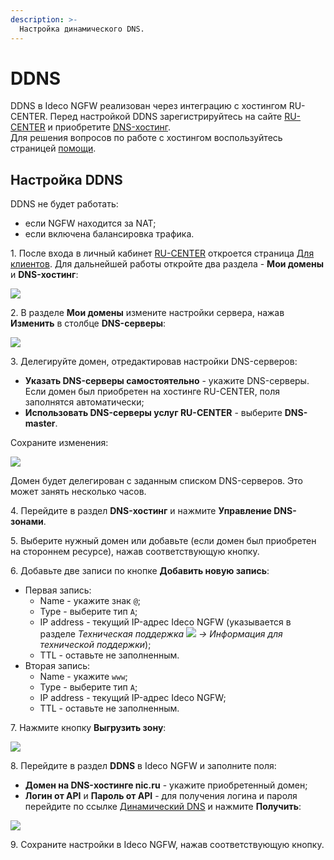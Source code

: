 ```yaml
---
description: >-
  Настройка динамического DNS.
---
```


# DDNS

DDNS в Ideco NGFW реализован через интеграцию с хостингом RU-CENTER. Перед настройкой DDNS зарегистрируйтесь на сайте [RU-CENTER](https://www.nic.ru/) и приобретите [DNS-хостинг](https://www.nic.ru/catalog/for-domain-use/dns-hosting/). \
Для решения вопросов по работе с хостингом воспользуйтесь страницей [помощи](https://www.nic.ru/help/).

## Настройка DDNS

DDNS не будет работать:

* если NGFW находится за NAT;
* если включена балансировка трафика.

1\. После входа в личный кабинет [RU-CENTER](https://www.nic.ru/) откроется страница [Для клиентов](https://www.nic.ru/manager/manager.cgi/). Для дальнейшей работы откройте два раздела - **Мои домены** и **DNS-хостинг**:

![](/.gitbook/assets/ddns.png)

2\. В разделе **Мои домены** измените настройки сервера, нажав **Изменить** в столбце **DNS-серверы**:

![](/.gitbook/assets/ddns1.png)

3\. Делегируйте домен, отредактировав настройки DNS-серверов:

* **Указать DNS-серверы самостоятельно** - укажите DNS-серверы. Если домен был приобретен на хостинге RU-CENTER, поля заполнятся автоматически;
* **Использовать DNS-серверы услуг RU-CENTER** - выберите **DNS-master**.

Сохраните изменения:

![](/.gitbook/assets/ddns2.png)

Домен будет делегирован с заданным списком DNS-серверов. Это может занять несколько часов.

4\. Перейдите в раздел **DNS-хостинг** и нажмите **Управление DNS-зонами**.

5\. Выберите нужный домен или добавьте (если домен был приобретен на стороннем ресурсе), нажав соответствующую кнопку.

6\. Добавьте две записи по кнопке **Добавить новую запись**:

* Первая запись:
  * Name - укажите знак `@`;
  * Type - выберите тип `А`;
  * IP address - текущий IP-адрес Ideco NGFW (указывается в разделе *Техническая поддержка ![](/.gitbook/assets/icon-help.png) -> Информация для технической поддержки*);
  * TTL - оставьте не заполненным.
* Вторая запись:
  * Name - укажите `www`;
  * Type - выберите тип `А`;
  * IP address - текущий IP-адрес Ideco NGFW;
  * TTL - оставьте не заполненным.

7\. Нажмите кнопку **Выгрузить зону**:

![](/.gitbook/assets/ddns4.png)

8\. Перейдите в раздел **DDNS** в Ideco NGFW и заполните поля:

* **Домен на DNS-хостинге nic.ru** - укажите приобретенный домен;
* **Логин от API** и **Пароль от API** - для получения логина и пароля перейдите по ссылке [Динамический DNS](https://www.nic.ru/manager/services.cgi?step=srv.my_dns.dyn) и нажмите **Получить**:

![](/.gitbook/assets/ddns3.png)

9\. Сохраните настройки в Ideco NGFW, нажав соответствующую кнопку.